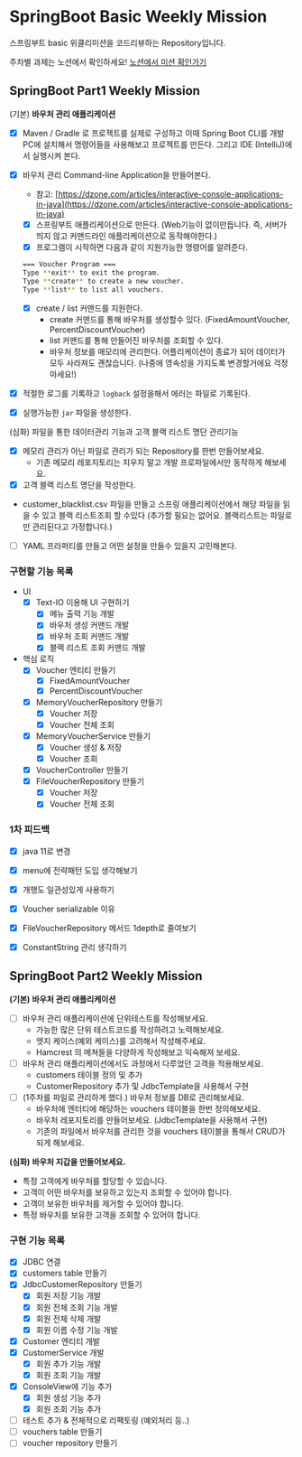 # SpringBoot Basic Weekly Mission
스프링부트 basic 위클리미션을 코드리뷰하는 Repository입니다.

주차별 과제는 노션에서 확인하세요!
[노션에서 미션 확인가기](https://www.notion.so/backend-devcourse/Part1-3-38f57acca0dd490db11393701417943a)
<br/>

## SpringBoot Part1 Weekly Mission

(기본) **바우처 관리 애플리케이션**

- [x] Maven / Gradle 로 프로젝트를 실제로 구성하고 이때 Spring Boot CLI를 개발PC에 설치해서 명령어들을 사용해보고 프로젝트를 만든다. 그리고 IDE (IntelliJ)에서 실행시켜 본다.

- [X] 바우처 관리 Command-line Application을 만들어본다.

    - 참고: [https://dzone.com/articles/interactive-console-applications-in-java](https://dzone.com/articles/interactive-console-applications-in-java)
    - [X] 스프링부트 애플리케이션으로 만든다. (Web기능이 없이만듭니다. 즉, 서버가 띄지 않고 커맨드라인 애플리케이션으로 동작해야한다.)
    - [X] 프로그램이 시작하면 다음과 같이 지원가능한 명령어를 알려준다.

  ```bash
  === Voucher Program ===
  Type **exit** to exit the program.
  Type **create** to create a new voucher.
  Type **list** to list all vouchers.
  ```

    - [X] create / list 커맨드를 지원한다.
        - create 커맨드를 통해 바우처를 생성할수 있다. (FixedAmountVoucher, PercentDiscountVoucher)
        - list 커맨드를 통해 만들어진 바우처를 조회할 수 있다.
        - 바우처 정보를 매모리에 관리한다. 어플리케이션이 종료가 되어 데이터가 모두 사라져도 괜찮습니다. (나중에 영속성을 가지도록 변경할거에요 걱정마세요!)

- [X] 적절한 로그를 기록하고 `logback` 설정을해서 에러는 파일로 기록된다.

- [X] 실행가능한 `jar` 파일을 생성한다.

(심화) 파일을 통한 데이터관리 기능과 고객 블랙 리스트 명단 관리기능

- [X] 메모리 관리가 아닌 파일로 관리가 되는 Repository를 한번 만들어보세요.
    - 기존 메모리 레포지토리는 지우지 말고 개발 프로파일에서만 동작하게 해보세요.
- [X] 고객 블랙 리스트 명단을 작성한다.
- customer_blacklist.csv 파일을 만들고 스프링 애플리케이션에서 해당 파일을 읽을 수 있고 블랙 리스트조회 할 수있다 (추가할 필요는 없어요. 블랙리스트는 파일로만 관리된다고 가정합니다.)
- [ ] YAML 프라퍼티를 만들고 어떤 설정을 만들수 있을지 고민해본다.


### 구현할 기능 목록
- UI
    - [X] Text-IO 이용해 UI 구현하기
      - [X] 메뉴 출력 기능 개발
      - [X] 바우처 생성 커맨드 개발
      - [X] 바우처 조회 커맨드 개발
      - [X] 블랙 리스트 조회 커맨드 개발
- 핵심 로직
    - [X] Voucher 엔티티 만들기
        - [X] FixedAmountVoucher
        - [X] PercentDiscountVoucher
    - [X] MemoryVoucherRepository 만들기
        - [X] Voucher 저장
        - [X] Voucher 전체 조회
    - [X] MemoryVoucherService 만들기
        - [X] Voucher 생성 & 저장
        - [X] Voucher 조회
    - [X] VoucherController 만들기
    - [X] FileVoucherRepository 만들기
      - [X] Voucher 저장
      - [X] Voucher 전체 조회

### 1차 피드백
- [X] java 11로 변경
- [X] menu에 전략패턴 도입 생각해보기
- [X] 개행도 일관성있게 사용하기
- [X] Voucher serializable 이유
- [X] FileVoucherRepository 메서드 1depth로 줄여보기
- [X] ConstantString 관리 생각하기


## SpringBoot Part2 Weekly Mission

**(기본)** **바우처 관리 애플리케이션**

- [ ] 바우처 관리 애플리케이션에 단위테스트를 작성해보세요.
    - 가능한 많은 단위 테스트코드를 작성하려고 노력해보세요.
    - 엣지 케이스(예외 케이스)를 고려해서 작성해주세요.
    - Hamcrest 의 메쳐들을 다양하게 작성해보고 익숙해져 보세요.
- [ ] 바우처 관리 애플리케이션에서도 과정에서 다루었던 고객을 적용해보세요.
    - customers 테이블 정의 및 추가
    - CustomerRepository 추가 및 JdbcTemplate을 사용해서 구현
- [ ] (1주차를 파일로 관리하게 했다.) 바우처 정보를 DB로 관리해보세요.
    - 바우처에 엔터티에 해당하는 vouchers 테이블을 한번 정의해보세요.
    - 바우처 레포지토리를 만들어보세요. (JdbcTemplate을 사용해서 구현)
    - 기존의 파일에서 바우처를 관리한 것을 vouchers 테이블을 통해서 CRUD가 되게 해보세요.

**(심화)** **바우처 지갑을 만들어보세요.**

- 특정 고객에게 바우처를 할당할 수 있습니다.
- 고객이 어떤 바우처를 보유하고 있는지 조회할 수 있어야 합니다.
- 고객이 보유한 바우처를 제거할 수 있어야 합니다.
- 특정 바우처를 보유한 고객을 조회할 수 있어야 합니다.


### 구현 기능 목록
- [X] JDBC 연결
- [X] customers table 만들기
- [X] JdbcCustomerRepository 만들기
  - [X] 회원 저장 기능 개발
  - [X] 회원 전체 조회 기능 개발
  - [X] 회원 전체 삭제 개발
  - [X] 회원 이름 수정 기능 개발
- [X] Customer 엔티티 개발
- [X] CustomerService 개발
  - [X] 회원 추가 기능 개발
  - [X] 회원 조회 기능 개발
- [X] ConsoleView에 기능 추가
  - [X] 회원 생성 기능 추가
  - [X] 회원 조회 기능 추가
- [ ] 테스트 추가 & 전체적으로 리팩토링 (예외처리 등..)
- [ ] vouchers table 만들기
- [ ] voucher repository 만들기